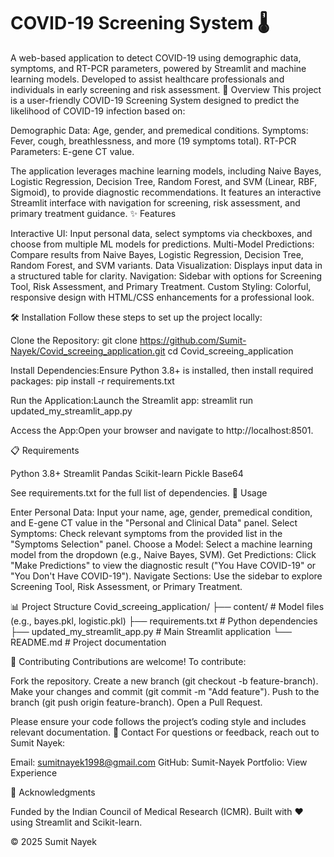 # COVID-19 Screening System 🌡️

A web-based application to detect COVID-19 using demographic data, symptoms, and RT-PCR parameters, powered by Streamlit and machine learning models. Developed to assist healthcare professionals and individuals in early screening and risk assessment.
📖 Overview
This project is a user-friendly COVID-19 Screening System designed to predict the likelihood of COVID-19 infection based on:

Demographic Data: Age, gender, and premedical conditions.
Symptoms: Fever, cough, breathlessness, and more (19 symptoms total).
RT-PCR Parameters: E-gene CT value.

The application leverages machine learning models, including Naive Bayes, Logistic Regression, Decision Tree, Random Forest, and SVM (Linear, RBF, Sigmoid), to provide diagnostic recommendations. It features an interactive Streamlit interface with navigation for screening, risk assessment, and primary treatment guidance.
✨ Features

Interactive UI: Input personal data, select symptoms via checkboxes, and choose from multiple ML models for predictions.
Multi-Model Predictions: Compare results from Naive Bayes, Logistic Regression, Decision Tree, Random Forest, and SVM variants.
Data Visualization: Displays input data in a structured table for clarity.
Navigation: Sidebar with options for Screening Tool, Risk Assessment, and Primary Treatment.
Custom Styling: Colorful, responsive design with HTML/CSS enhancements for a professional look.

🛠️ Installation
Follow these steps to set up the project locally:

Clone the Repository:
git clone https://github.com/Sumit-Nayek/Covid_screeing_application.git
cd Covid_screeing_application


Install Dependencies:Ensure Python 3.8+ is installed, then install required packages:
pip install -r requirements.txt


Run the Application:Launch the Streamlit app:
streamlit run updated_my_streamlit_app.py


Access the App:Open your browser and navigate to http://localhost:8501.


📋 Requirements

Python 3.8+
Streamlit
Pandas
Scikit-learn
Pickle
Base64

See requirements.txt for the full list of dependencies.
🚀 Usage

Enter Personal Data: Input your name, age, gender, premedical condition, and E-gene CT value in the "Personal and Clinical Data" panel.
Select Symptoms: Check relevant symptoms from the provided list in the "Symptoms Selection" panel.
Choose a Model: Select a machine learning model from the dropdown (e.g., Naive Bayes, SVM).
Get Predictions: Click "Make Predictions" to view the diagnostic result ("You Have COVID-19" or "You Don't Have COVID-19").
Navigate Sections: Use the sidebar to explore Screening Tool, Risk Assessment, or Primary Treatment.

📊 Project Structure
Covid_screeing_application/
├── content/              # Model files (e.g., bayes.pkl, logistic.pkl)
├── requirements.txt      # Python dependencies
├── updated_my_streamlit_app.py  # Main Streamlit application
└── README.md             # Project documentation

🤝 Contributing
Contributions are welcome! To contribute:

Fork the repository.
Create a new branch (git checkout -b feature-branch).
Make your changes and commit (git commit -m "Add feature").
Push to the branch (git push origin feature-branch).
Open a Pull Request.

Please ensure your code follows the project’s coding style and includes relevant documentation.
📧 Contact
For questions or feedback, reach out to Sumit Nayek:

Email: sumitnayek1998@gmail.com
GitHub: Sumit-Nayek
Portfolio: View Experience

🙏 Acknowledgments

Funded by the Indian Council of Medical Research (ICMR).
Built with ❤️ using Streamlit and Scikit-learn.


© 2025 Sumit Nayek

